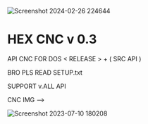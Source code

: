 ![Screenshot 2024-02-26 224644](https://github.com/Hex1629/HEX_CNC/assets/93824226/216edf08-41d0-4496-b2d6-49745762244f)


# HEX CNC v 0.3
API CNC FOR DOS < RELEASE > + ( SRC API )

BRO PLS READ SETUP.txt

SUPPORT v.ALL API

CNC IMG -->



![Screenshot 2023-07-10 180208](https://github.com/Hex1629/HEX_CNC/assets/93824226/5cd16867-8804-42e0-aee4-3193a5235d42)
